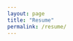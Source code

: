 ```yaml
---
layout: page
title: "Resume"
permalink: /resume/
---
```


<object data="" width="100%" height="600"></object>
